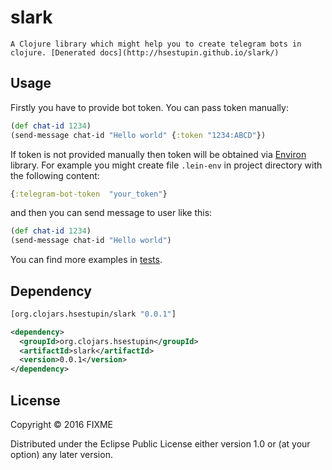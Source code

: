 # slark

	A Clojure library which might help you to create telegram bots in clojure. [Denerated docs](http://hsestupin.github.io/slark/)

## Usage

Firstly you have to provide bot token. You can pass token manually:

```clojure
(def chat-id 1234)
(send-message chat-id "Hello world" {:token "1234:ABCD"})
```

If token is not provided manually then token will be obtained via [Environ](https://github.com/weavejester/environ) library. For example you might create file `.lein-env` in project directory with the following content:

```clojure
{:telegram-bot-token  "your_token"}
```

and then you can send message to user like this:

```clojure
(def chat-id 1234)
(send-message chat-id "Hello world")
```

You can find more examples in [tests](https://github.com/hsestupin/slark/blob/master/test/slark/api_test.clj).

## Dependency

```clojure
[org.clojars.hsestupin/slark "0.0.1"]
```

```xml
<dependency>
  <groupId>org.clojars.hsestupin</groupId>
  <artifactId>slark</artifactId>
  <version>0.0.1</version>
</dependency>
```

## License

Copyright © 2016 FIXME

Distributed under the Eclipse Public License either version 1.0 or (at
your option) any later version.
